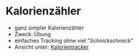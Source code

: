 # Kalorienzähler

- ganz simpler Kalorienzähler
- Zweck: Übung
- einfaches Tracking ohne viel "*Schnickschnack*"
- Ansicht unter: [Kalorientracker](https://mandy-blaschke.de/assets/projects/kal-v1/)
